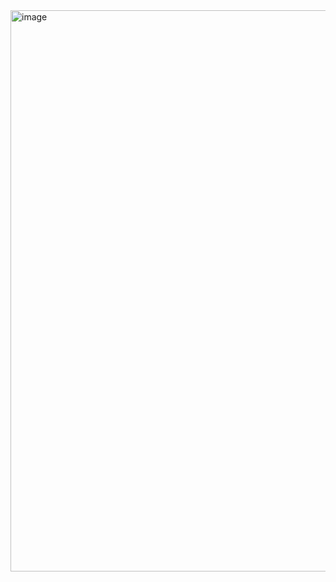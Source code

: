 <img width="1916" height="898" alt="image" src="https://github.com/user-attachments/assets/3a842e37-8af2-4212-ba35-1bb7f703aa80" />
